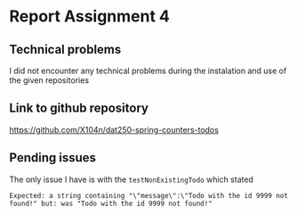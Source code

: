 # Report Assignment 4

## Technical problems

I did not encounter any technical problems during the instalation and use of the given repositories

## Link to github repository

https://github.com/X104n/dat250-spring-counters-todos

## Pending issues

The only issue I have is with the ``testNonExistingTodo`` which stated 

``Expected: a string containing "\"message\":\"Todo with the id 9999 not found!"
but: was "Todo with the id 9999 not found!"``